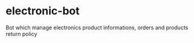 # electronic-bot
Bot which manage electronics product informations, orders and  products return policy
